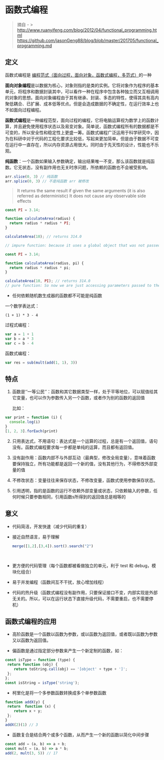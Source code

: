 # 函数式编程

> 摘自 - > http://www.ruanyifeng.com/blog/2012/04/functional_programming.html
> https://github.com/jasonGeng88/blog/blob/master/201705/functional_programming.md

## 定义

函数式编程是 [编程范式（面向过程，面向对象，函数式编程，多范式）](https://www.zhihu.com/question/20428688)的一种

**面向对象编程**是以数据为核心，对象则指的是类的实例。它将对象作为程序的基本单元，将程序和数据封装其中，可以看作一种在程序中包含各种独立而又互相调用的对象的思想。面向对象编程由于其有继承、封装、多态的特性，使得其具有高内聚低耦合、已扩展、成本低等优点。但是会造成数据的不确定性，在运行效率上也不如面向过程编程。

**函数式编程**是一种编程范型，面向过程的编程，它将电脑运算视为数学上的函数计算，并且避免使用程序状态以及易变对象。简单说，函数式编程所有的数据都是不可变的，所以安全性和稳定性上更盛一筹。函数式编程广泛运用于科学研究中，因为在科研中对于代码的工程化要求比较低，写起来更加简单。但是由于数据不可变在运行中一直存在，所以内存资源占用很大。同时由于先天性的设计，性能也不乐观。

**纯函数**：一个函数如果输入参数确定，输出结果唯一不变，那么该函数就是纯函数。它无状态，没有副作用也无关时序问题，所依赖的函数也不会被受影响。

```js
arr.slice(0, 3) // 纯函数
arr.splice(0, 3) // 不是纯函数 arr 被修改
```

> It returns the same result if given the same arguments (it is also referred as deterministic)
> It does not cause any observable side effects

```js
const PI = 3.14;

function calculateArea(radius) {
  return radius * radius * PI;
}

calculateArea(10); // returns 314.0

// impure function: because it uses a global object that was not passed as a parameter to the function.
```

```js
const PI = 3.14;

function calculateArea(radius, pi) {
  return radius * radius * pi;
}

calculateArea(10, PI); // returns 314.0
// pure function: So now we are just accessing parameters passed to the function. No external object.
```

- 任何依赖随机数生成器的函数都不可能是纯函数



一个数学表达式：

```
(1 + 1) * 3 - 4
```

过程式编程：

```js
var a = 1 + 1
var b = a * 3
var c = b - 4
```

函数式编程：

```js
var res = sub(mult(add(1, 1), 3))
```

## 特点

1. 函数是‘’一等公民‘’：函数和其它数据类型一样，处于平等地位，可以赋值给其它变量，也可以作为参数传入另一个函数，或者作为别的函数的返回值

   比如：

```js
var print = function (i) {
  console.log(i)
}
[1, 2, 3].forEach(print)
```


2. 只用表达式，不用语句：表达式是一个运算的过程，总是有一个返回值，语句没有。函数式编程要求每一步都是单纯的运算，而且都有返回值。



3. 没有副作用：函数内部不与外部互动（最典型，修改全局变量），意味着函数要保持独立，所有功能都是返回一个新的值，没有其他行为，不得修改外部变量的值



4. 不修改状态：变量往往来保存状态，不修改变量，函数式使用参数保存状态。



5. 引用透明，指的是函数的运行不依赖外部变量或状态，只依赖输入的参数，任何时候只要参数相同，引用函数s所得到的返回值总是相等的



## 意义

- 代码简洁，开发快速（减少代码的重复）

- 接近自然语言，易于理解

  ```js
  merge([1,2],[3,4]).sort().search("2")
  ```

  ​

- 更方便的代码管理（每个函数都被看做独立的单元，利于 test 和 debug，模块化组合）

- 易于并发编程（函数间互不干扰，放心增加线程）

- 代码的热升级（函数式编程没有副作用，只要保证接口不变，内部实现是外部无关的。所以，可以在运行状态下直接升级代码，不需要重启，也不需要停机）

## 函数式编程的应用

- 高阶函数是一个函数以函数为参数，或以函数为返回值，或者既以函数为参数又以函数为返回值。

- 偏函数是通过指定部分参数来产生一个新定制的函数，如：

```js
const isType = function (type) {
 return function (obj) {
    return toString.call(obj) == '[object' + type + ']'; 
 };
};
const isString = isType('string');
```

- 柯里化是将一个多参数函数转换成多个单参数函数

```js
function addX(y) {
 return  function (x) {
    return x + y;
 };
}
addX(2)(1) // 3
```

- 函数复合是结合两个或多个函数，从而产生一个新的函数以简化中间步骤

```js
const add = (a, b) => a + b;
const mult = (a, b) => a * b;
add(2, mult(3, 5)) // 17
```